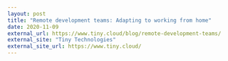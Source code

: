 ```yaml
---
layout: post
title: "Remote development teams: Adapting to working from home"
date: 2020-11-09
external_url: https://www.tiny.cloud/blog/remote-development-teams/
external_site: "Tiny Technologies"
external_site_url: https://www.tiny.cloud/
---
```



